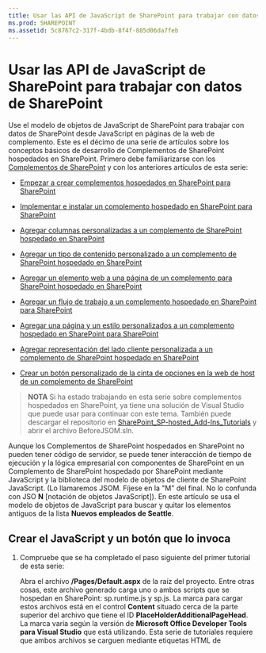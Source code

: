 ```yaml
---
title: Usar las API de JavaScript de SharePoint para trabajar con datos de SharePoint
ms.prod: SHAREPOINT
ms.assetid: 5c8767c2-317f-4bdb-8f4f-885d06da7feb
---
```



# Usar las API de JavaScript de SharePoint para trabajar con datos de SharePoint
Use el modelo de objetos de JavaScript de SharePoint para trabajar con datos de SharePoint desde JavaScript en páginas de la web de complemento.
Este es el décimo de una serie de artículos sobre los conceptos básicos de desarrollo de Complementos de SharePoint hospedados en SharePoint. Primero debe familiarizarse con los  [Complementos de SharePoint](sharepoint-add-ins.md) y con los anteriores artículos de esta serie:





-  [Empezar a crear complementos hospedados en SharePoint para SharePoint](get-started-creating-sharepoint-hosted-sharepoint-add-ins.md)


-  [Implementar e instalar un complemento hospedado en SharePoint para SharePoint](deploy-and-install-a-sharepoint-hosted-sharepoint-add-in.md)


-  [Agregar columnas personalizadas a un complemento de SharePoint hospedado en SharePoint](add-custom-columns-to-a-sharepoint-hostedsharepoint-add-in.md)


-  [Agregar un tipo de contenido personalizado a un complemento de SharePoint hospedado en SharePoint](add-a-custom-content-type-to-a-sharepoint-hostedsharepoint-add-in.md)


-  [Agregar un elemento web a una página de un complemento para SharePoint hospedado en SharePoint](add-a-web-part-to-a-page-in-a-sharepoint-hosted-sharepoint-add-in.md)


-  [Agregar un flujo de trabajo a un complemento hospedado en SharePoint para SharePoint](add-a-workflow-to-a-sharepoint-hosted-sharepoint-add-in.md)


-  [Agregar una página y un estilo personalizados a un complemento hospedado en SharePoint para SharePoint](add-a-custom-page-and-style-to-a-sharepoint-hosted-sharepoint-add-in.md)


-  [Agregar representación del lado cliente personalizada a un complemento de SharePoint hospedado en SharePoint](add-custom-client-side-rendering-to-a-sharepoint-hosted-sharepoint-add-in.md)


-  [Crear un botón personalizado de la cinta de opciones en la web de host de un complemento de SharePoint](create-a-custom-ribbon-button-in-the-host-web-of-a-sharepoint-add-in.md)



> **NOTA**
> Si ha estado trabajando en esta serie sobre complementos hospedados en SharePoint, ya tiene una solución de Visual Studio que puede usar para continuar con este tema. También puede descargar el repositorio en  [SharePoint_SP-hosted_Add-Ins_Tutorials](https://github.com/OfficeDev/SharePoint_SP-hosted_Add-Ins_Tutorials) y abrir el archivo BeforeJSOM.sln.




Aunque los Complementos de SharePoint hospedados en SharePoint no pueden tener código de servidor, se puede tener interacción de tiempo de ejecución y la lógica empresarial con componentes de SharePoint en un Complemento de SharePoint hospedado por SharePoint mediante JavaScript y la biblioteca del modelo de objetos de cliente de SharePoint JavaScript. (Lo llamaremos JSOM. Fíjese en la "M" del final. No lo confunda con JSO **N** [notación de objetos JavaScript]). En este artículo se usa el modelo de objetos de JavaScript para buscar y quitar los elementos antiguos de la lista **Nuevos empleados de Seattle**.
## Crear el JavaScript y un botón que lo invoca


1. Compruebe que se ha completado el paso siguiente del primer tutorial de esta serie: 

    Abra el archivo **/Pages/Default.aspx** de la raíz del proyecto. Entre otras cosas, este archivo generado carga uno o ambos scripts que se hospedan en SharePoint: sp.runtime.js y sp.js. La marca para cargar estos archivos está en el control **Content** situado cerca de la parte superior del archivo que tiene el ID **PlaceHolderAdditionalPageHead**. La marca varía según la versión de **Microsoft Office Developer Tools para Visual Studio** que está utilizando. Esta serie de tutoriales requiere que ambos archivos se carguen mediante etiquetas HTML de **<script>**, no con etiquetas de **<SharePoint:ScriptLink>**. Asegúrese de que las líneas siguientes están en el control **PlaceHolderAdditionalPageHead**,  *justo encima*  de la línea `<meta name="WebPartPageExpansion" content="full" />`:



 ```

<script type="text/javascript" src="/_layouts/15/sp.runtime.js"></script>
<script type="text/javascript" src="/_layouts/15/sp.js"></script> 

 ```


    A continuación, busque en el archivo cualquier otra marca que también permita cargar uno de estos archivos y quite la marca redundante. Guarde y cierre el archivo.


2. En el nodo **Scripts** del **Explorador de soluciones**, puede que ya haya un archivo Add-in.js. Si no lo hay, pero hay un App.js, haga clic con el botón derecho en App.js y cambie el nombre a Add-in.js. Si no hay un archivo Add-in.js ni App.js, cree uno con estos pasos:

1. Haga clic con el botón derecho en el nodo **Scripts** y elija **Agregar** > **Nuevo elemento** > **Web**.


2. Elija **Archivo JavaScript** y asígnele el nombreAdd-in.js.


3. Abra Add-in.js y elimine el contenido que tenga.


4. Agregue las siguientes líneas al archivo. Tenga en cuenta lo siguiente sobre este código:

  - La línea  `'use strict';` garantiza que el tiempo de ejecución de JavaScript en el explorador generará una excepción si sigue accidentalmente determinadas prácticas incorrectas en el JavaScript.


  - La variable  `clientContext` contiene un objeto **SP.ClientContext** que hace referencia al sitio web de SharePoint. Todo código JSOM empieza al crear o al obtener una referencia a un objeto de este tipo.


  - La variable  `employeeList` contiene una referencia a la instancia de lista **Nuevos empleados de Seattle**.


  - La variable  `completedItems` contiene los elementos de la lista que el script eliminará: los elementos cuyo campo **OrientationStage** esté establecido en **Completado**.



 ```

'use strict';

var clientContext = SP.ClientContext.get_current(); 
var employeeList = clientContext.get_web().get_lists().getByTitle('New Employees In Seattle'); 
var completedItems; 
 ```

5. Para reducir al mínimo los mensajes entre el explorador del cliente y el servidor de SharePoint, el JSOM usa un sistema de procesamiento por lotes. Solo una función, **SP.ClientContext.executeQueryAsync**, en realidad envía mensajes al servidor (y recibe respuestas). Las llamadas a las API del JSOM que llegan entre llamadas de **executeQueryAsync** se empaquetan y se envían al servidor en un lote la próxima vez que se llama a **executeQueryAsync**. Sin embargo, generalmente no es posible llamar a un método de un objeto JSOM a menos que el objeto se haya llevado al cliente en una llamada anterior de **executeQueryAsync**. El script va a llamar al método **SP.ListItem.deleteObject** de cada elemento completado en la lista, por lo que tiene que hacer dos llamadas de **executeQueryAsync**: una para obtener una colección de los elementos de lista completados y luego una segunda para procesar por lotes las llamadas de **deleteObject** y enviarlas al servidor para su ejecución.

    Por lo tanto, empiece por crear un método para obtener los elementos de lista desde el servidor. Agregue el siguiente código al archivo.



 ```

function purgeCompletedItems() {

   var camlQuery = new SP.CamlQuery(); 
   camlQuery.set_viewXml( 
         '<View><Query><Where><Eq>' + 
           '<FieldRef Name=\\'OrientationStage\\'/><Value Type=\\'Choice\\'>Completed</Value>' + 
         '</Eq></Where></Query></View>'); 
     completedItems = employeeList.getItems(camlQuery); 
}
 ```

6. Cuando se envían al servidor y se ejecutan allí estas líneas, crean una colección de elementos de lista, pero el script debe llevar esa colección al cliente. Esto se hace con una llamada a la función **SP.ClientContext.load**. Por lo tanto, agregue la siguiente línea al final del método.

 ```

clientContext.load(completedItems);
 ```

7. Agregue una llamada de **executeQueryAsync**. Este método tiene dos parámetros, los cuales son funciones de devolución de llamada. El primero se ejecuta si el servidor ejecuta correctamente todos los comandos del lote. El segundo se ejecuta si el servidor falla por cualquier motivo. Crearemos estas dos funciones en pasos posteriores. Agregue la siguiente línea al final del método.

 ```
  clientContext.executeQueryAsync(deleteCompletedItems, onGetCompletedItemsFail);
 ```

8. Por último, agregue la siguiente línea al final del método. Al devolver **false** al botón ASP.NET que llamará a la función, se cancela el comportamiento predeterminado de los botones ASP.NET, que es volver a cargar la página. Una recarga de la página provocaría una recarga del archivo Add-in.js. Esto, a su vez, reinicializaría el objeto `clientContext`. Si esta recarga se completa entre el momento en que **executeQueryAsync** envía su solicitud y el tiempo en que el servidor de SharePoint envía la respuesta, el objeto original `clientContext` ya no se encuentra para procesar la respuesta. La función se detendría sin que se ejecuten las devoluciones de llamada de confirmación o error. (El comportamiento exacto podría variar según el explorador).

 ```
  return false;
 ```

9. Agregue la siguiente función,  `deleteCompletedItems`, al archivo. Esta es la función que se ejecuta si la función  `purgeCompletedItems` es correcta. Tenga en cuenta lo siguiente sobre este código:

  - El método **SP.ListItem.get_id** devuelve el identificador del elemento de lista. Cada elemento de la matriz es un objeto **SP.ListItem**.


  - El método **SP.List.getItemById** devuelve el objeto **SP.ListItem** con el identificador especificado.


  - El método **SP.ListItem.deleteObject** marca el elemento de lista que se eliminará en el servidor cuando se realice la llamada de **executeQueryAsync**.


  - Los elementos de lista tienen que copiarse desde la colección que se envía desde el servidor a una matriz para poder eliminarlos. Si el script llamara al método **deleteObject** para cada elemento directamente en el bucle **while**, el JavaScript generaría un error notificando que se está modificando la longitud de la colección mientras la enumeración está en curso. El mensaje de error no es literalmente verdadero, porque el elemento no se elimina realmente de ningún sitio hasta que las llamadas de **deleteObject** se empaqueten y se envíen al servidor, pero el JSOM está diseñado para imitar las excepciones que se producirían en el servidor (donde el código no debe cambiar el tamaño de la colección mientras esta se está enumerando). Sin embargo, las matrices tienen un tamaño fijo, por lo que llamar a **deleteObject** en un elemento de una matriz elimina el elemento de la lista, pero no cambia el tamaño de la matriz.



 ```
  function deleteCompletedItems() {

    var itemArray = new Array();
    var listItemEnumerator = completedItems.getEnumerator();

    while (listItemEnumerator.moveNext()) {
        var item = listItemEnumerator.get_current();
        itemArray.push(item);
    }

    var i;
    for (i = 0; i < itemArray.length; i++) {
        employeeList.getItemById(itemArray[i].get_id()).deleteObject();
    }

    clientContext.executeQueryAsync(onDeleteCompletedItemsSuccess, onDeleteCompletedItemsFail);
}
 ```

10. Agregue la siguiente función,  `onDeleteCompletedItemsSuccess`, al archivo. Esta es la función que se ejecuta si se eliminan correctamente los elementos completados (o no hay elementos completados en la lista). La segunda línea,  `location.reload(true);`, hace que la página vuelva a cargarse desde el servidor. Es muy útil porque el elemento web de la vista de lista en la página aún muestra los elementos completados hasta que se actualice la página. (Se vuelve a cargar también el archivo Add-in.js, pero no causa problemas porque no lo hará de manera que interrumpa una función de JavaScript en curso).

 ```

function onDeleteCompletedItemsSuccess() {
    alert('Completed orientations have been deleted.');
    location.reload(true);
}
 ```

11. Agregue al archivo las dos funciones siguientes de devolución de llamada en caso de error.

 ```

// Failure callbacks

function onGetCompletedItemsFail(sender, args) {
    alert('Unable to get completed items. Error:' + args.get_message() + '\\n' + args.get_stackTrace());
}

function onDeleteCompletedItemsFail(sender, args) {
    alert('Unable to delete completed items. Error:' + args.get_message() + '\\n' + args.get_stackTrace());
}
 ```

12. Abra el archivo default.aspx y busque el elemento **asp:Content** con el identificador **PlaceHolderMain**.


13. Agregue el siguiente marcado entre el elemento **WebPartPages:WebPartZone** y el primero de los dos elementos **asp:Hyperlink**. Tenga en cuenta que el valor del controlador **OnClientClick** es `return purgeCompletedItems()` en lugar de simplemente `purgeCompletedItems()`. El  `false` que la función devuelve indica a ASP.NET que no vuelva a cargar la página.

 ```HTML

<p><asp:Button runat="server" OnClientClick="return purgeCompletedItems()"
  ID="purgecompleteditemsbutton" Text="Purge Completed Items" /></p>
 ```

14. Recompile el proyecto en Visual Studio.


15. Para minimizar la necesidad de establecer manualmente la **Fase de orientación** de elementos de lista enCompletada mientras se prueba el complemento, abra el archivo elements.xml de la instancia de lista **NewEmployeesInSeattle** (no elements.xml de la plantilla de lista **NewEmployeeOrientation**) y agregue el marcado  `<Field Name="OrientationStage">Completed</Field>` como último elemento secundario a uno o más de los elementos **Row**.

    El siguiente es un ejemplo del aspecto del elemento **Rows**.



 ```

<Rows>
  <Row>
    <Field Name="Title">Tom Higginbotham</Field>
    <Field Name="Division">Manufacturing</Field>
    <Field Name="OrientationStage">Completed</Field>
  </Row>
  <Row>
    <Field Name="Title">Satomi Hayakawa</Field>
    <Field Name="OrientationStage">Completed</Field>
  </Row>
  <Row>
    <Field Name="Title">Cassi Hicks</Field>
  </Row>
  <Row>
    <Field Name="Title">Lertchai Treetawatchaiwong</Field>
  </Row>
</Rows>
 ```


## Ejecutar y probar el complemento






1. Habilite los elementos emergentes en el explorador que Visual Studio usa durante la depuración.


2. Use la tecla F5 para implementar y ejecutar el complemento. Visual Studio realizará una instalación temporal del complemento en el sitio de SharePoint de prueba y ejecutará el complemento inmediatamente.


3. Se abre la página principal del complemento y hay uno o más elementos en la lista con **Fase de orientación** en **Completada**.

   **Lista antes de la purga de los elementos completados**



!\[La lista "Nuevos empleados de Seattle" con la columna "Fase de orientación" para los dos elementos establecida en Completada. Hay un botón etiquetado "Purgar elementos completados" debajo de la lista.](images/e5e4eef8-a218-4797-aabc-c52adbd2d96d.PNG)





4. Cuando se cargue por completo la página de inicio del complemento, elija el botón **Purgar elementos completados**. Si la operación se realiza correctamente (no obtiene ningún mensaje de error), todos los elementos **Completados** se eliminan y verá el cuadro de mensaje emergente **Las orientaciones completadas se eliminaron**.


5. Cierre la ventana emergente. La página se vuelve a cargar y los elementos **Completados** ya no están en el elemento web de vista de lista.

   **Lista después de la purga de los elementos completados**



!\[La lista "Nuevos empleados de Seattle" con dos elementos menos que antes y ninguno de ellos tiene completada "Fase de orientación".](images/a0330fad-1473-4fde-9df2-8be0b37df1a1.PNG)





6. Para terminar la sesión de depuración, cierre la ventana del explorador o detenga la depuración en Visual Studio. Cada vez que presione F5, Visual Studio retirará la versión anterior del complemento e instalará la más reciente.


7. Trabajará con este complemento y con la solución de Visual Studio en otros artículos, y se considera recomendable retirar el complemento una última vez cuando acabe de trabajar en él durante un tiempo. En el proyecto, haga clic con el botón derecho en el **Explorador de soluciones** y elija **Retirar**.



## 
<a name="Nextsteps"> </a>

En el siguiente artículo de esta serie, agregaremos JavaScript a una página en la web de complemento que funciona con los datos de SharePoint en la web de host:  [Trabajar con datos de web de host de JavaScript en la web de complemento](work-with-host-web-data-from-javascript-in-the-add-in-web.md).




